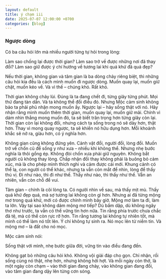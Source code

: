 ```yaml
---
layout: default
title: ý chạm iii
date: 2025-07-07 12:00:00 +0700
categories: [blog]
---
```


### Ngược dòng

Có ba câu hỏi lớn mà nhiều người từng tự hỏi trong lòng:

Làm sao chống lại được thời gian?
Làm sao trở về được những nơi đã thay đổi?
Làm sao giữ được ý chí hướng về tương lai khi quá khứ đã quá đẹp?

Nếu thời gian, không gian và tâm gian là ba dòng chảy riêng biệt,
thì những câu hỏi kia đều là cách mình muốn đi ngược dòng.
Muốn quay lại, muốn giữ chặt, muốn kéo về.
Và vì thế – chúng khó.
Rất khó.


Thời gian không chảy lùi.
Đúng là ta đang chết đi, từng giây từng phút.
Mọi thứ đang tàn dần.
Và ta không thể đổi điều đó.
Nhưng Mộc cảm sinh không bảo ta phải phủ nhận mong muốn ấy.
Ngược lại – hãy sống thật với nó.
Hãy nhận rằng mình muốn thêm thời gian,
muốn quay lại, muốn giữ mãi.
Chính vì dám nhìn thẳng mong muốn đó,
ta sẽ biết trân trọng hơn từng giây còn lại.
Thời gian còn lại không đổi,
nhưng cách ta sống trong nó sẽ dày hơn, thật hơn.
Thay vì mong quay ngược,
ta sẽ khiến nó hữu dụng hơn.
Mỗi khoảnh khắc sẽ nở ra,
giàu hơn, có ý nghĩa hơn.


Không gian cũng không đứng yên.
Cảnh vật đổi, người đổi, lòng đổi.
Muốn trở về chốn cũ để sống y như xưa –
nhiều khi không thể.
Nhưng nhẹ bước nghĩa là thôi gồng ép.
Không đòi chốn xưa phải giữ nguyên.
Không bắt người cũ không thay lòng.
Chấp nhận đổi thay không phải là buông bỏ cảm xúc,
mà là cho phép mình thích nghi và cảm được cái mới.
Khung cảnh có thể lạ,
con người có thể khác,
nhưng ta vẫn còn mắt để nhìn,
lòng để thấy thú vị.
Đi như nào, thì đi như thế.
Thấy như nào, thì thấy như thế.
Vẫn an nhiên, vẫn còn chỗ để vui.


Tâm gian – chính là cõi lòng ta.
Có người nhìn về sau, mà thấy mịt mù.
Thấy quá khứ đẹp quá, mà sợ tương lai không còn gì hơn.
Nhưng ai đã từng mộng mơ trong quá khứ,
mới có được chính mình bây giờ.
Mộng mơ làm ta đi, làm ta lớn.
Vậy tại sao không dám mộng mơ tiếp?
Dù bầm dập, dù không ngây thơ như trước,
ta vẫn có thể vững tin hơn nữa.
Tin rằng phía trước chưa chắc đã tệ,
mà có thể còn rực rỡ hơn.
Tin rằng tương lai không tự nhiên tốt,
mà mình có thể làm nó tốt lên.
Ý chí không tự sinh ra.
Nó mọc lên từ niềm tin.
Và mộng mơ – là đất cho nó mọc.


Mộc cảm sinh nói:

Sống thật với mình,
nhẹ bước giữa đời,
vững tin vào điều đang đến.

Không gạt bỏ những câu hỏi khó.
Không vội giải đáp cho gọn.
Chỉ nhận, rồi sống cùng nó thật,
nhẹ hơn, nhưng không hời hợt.
Và mỗi ngày còn thở,
là một ngày còn chạm –
vào thời gian đang chảy,
vào không gian đang đổi,
vào tâm gian đang dậy lên từng cơn sóng.
